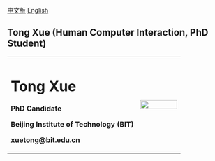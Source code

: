 [中文版](index.md) <a href="/index-en.md">English</a> 

## Tong Xue (Human Computer Interaction, PhD Student)

<table border="0">
  <tr>
    <td width="75%">
      <h1>Tong Xue</h1>
      <p><b>PhD Candidate</b></p>
      <p><b>Beijing Institute of Technology (BIT)</b></p>
      <p><b>xuetong@bit.edu.cn</b></p>
    </td>
    <td width="25%">
      <img src="https://user-images.githubusercontent.com/57761094/139632689-298b892e-2684-4b25-91ab-fa626c7d194b.jpg" width="100%">   
    </td>
  </tr>
</table>
